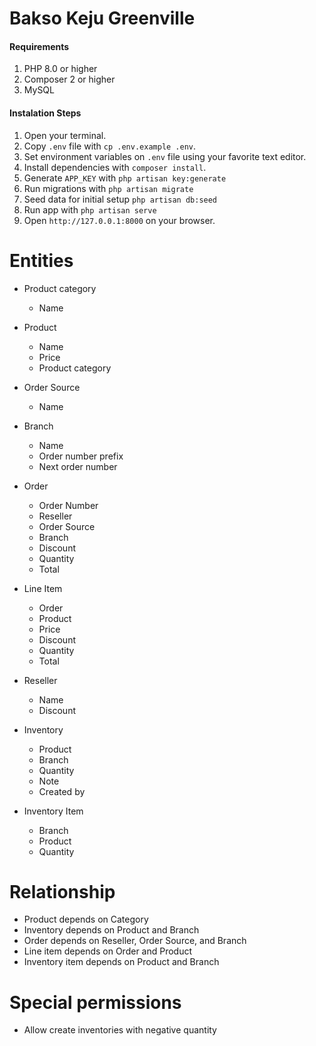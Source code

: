 # Bakso Keju Greenville

#### Requirements

1. PHP 8.0 or higher
2. Composer 2 or higher
3. MySQL

#### Instalation Steps

1. Open your terminal.
1. Copy `.env` file with `cp .env.example .env`.
1. Set environment variables on `.env` file using your favorite text editor.
1. Install dependencies with `composer install`.
1. Generate `APP_KEY` with `php artisan key:generate`
1. Run migrations with `php artisan migrate`
1. Seed data for initial setup `php artisan db:seed`
1. Run app with `php artisan serve`
1. Open `http://127.0.0.1:8000` on your browser.

# Entities

- Product category
  - Name

- Product
  - Name
  - Price
  - Product category

- Order Source
  - Name

- Branch
  - Name
  - Order number prefix
  - Next order number

- Order
  - Order Number
  - Reseller
  - Order Source
  - Branch
  - Discount
  - Quantity
  - Total

- Line Item
  - Order
  - Product
  - Price
  - Discount
  - Quantity
  - Total

- Reseller
  - Name
  - Discount

- Inventory
  - Product
  - Branch
  - Quantity
  - Note
  - Created by

- Inventory Item
  - Branch
  - Product
  - Quantity

# Relationship

- Product depends on Category
- Inventory depends on Product and Branch
- Order depends on Reseller, Order Source, and Branch
- Line item depends on Order and Product
- Inventory item depends on Product and Branch

# Special permissions

  - Allow create inventories with negative quantity
